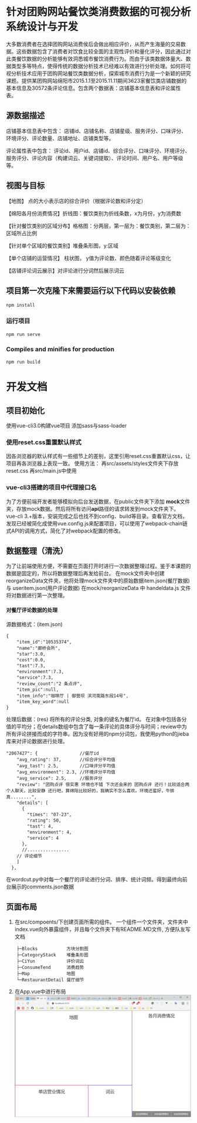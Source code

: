 # 针对团购网站餐饮类消费数据的可视分析系统设计与开发
大多数消费者在选择团购网站消费侯后会做出相应评价，从而产生海量的交易数据。这些数据包含了消费者对饮食比较全面的主观性评价和量化评分，因此通过对此类餐饮数据的分析能够有效洞悉城市餐饮消费行为。而由于该类数据体量大、数据类型多等特点，使得传统的数据分析技术已经难以有效进行分析处理。如何将可视分析技术应用于团购网站餐饮类数据分析，探索城市消费行为是一个新颖的研究课题。提供某团购网站绵阳市2015.1.1至2015.11.11期间3623家餐饮类店铺数据的基本信息及30572条评论信息。包含两个数据表：店铺基本信息表和评论属性表。
## 源数据描述
店铺基本信息表中包含：
店铺id、店铺名称、店铺星级、服务评分、口味评分、环境评分、评论数量、店铺地址、店铺类型等。

评论属性表中包含：
评论id、用户id、店铺id、综合评分、口味评分、环境评分、服务评分、评论内容（构建词云、关键词提取）、评论时间、用户名、用户等级等。

## 视图与目标

【地图】 点的大小表示店的综合评价（根据评论数和评分定）

【绵阳各月份消费情况】折线图：餐饮类别为折线条数，x为月份，y为消费数

【针对餐饮类别的区域分布】格格图：分两层，第一层为：餐饮类别，第二层为：区域所占比例

【针对单个区域的餐饮类别】堆叠条形图，y:区域

【单个店铺的运营情况】 柱状图， y值为评论数、颜色随着评论等级变化

【店铺评论词云展示】对评论进行分词然后展示词云

## 项目第一次克隆下来需要运行以下代码以安装依赖
```
npm install
```

### 运行项目
```
npm run serve
```

### Compiles and minifies for production
```
npm run build
```

# 开发文档

## 项目初始化
使用vue-cli3.0构建vue项目
添加sass与sass-loader

### 使用reset.css重置默认样式
因各浏览器的默认样式有一些细节上的差别，这里引用reset.css重置默认css，让项目再各浏览器上表现一致。
使用方法：
再src/assets/styles文件夹下存放reset.css 再src/main.js中使用

### vue-cli3搭建的项目中代理接口名
为了方便前端开发者能够模拟向后台发送数据，在public文件夹下添加 **mock**文件夹，存放mock数据。然后将所有访问**api**路径的请求转发到mock文件夹下。
vue-cli 3.+版本，安装完成之后也找不到config、build等目录。查看官方文档，发现已经被简化成使用vue.config.js来配置项目，可以使用了webpack-chain链式API的调用方式，简化了对webpack配置的修改。

## 数据整理（清洗）
为了让前端使用方便，不需要在页面打开时进行一次数据整理过程。鉴于本课题的数据是固定的，所以将数据整理后再发给前台。
在mock文件夹中创建reorganizeData文件夹，他将处理mock文件夹中的原始数据item.json(餐厅数据) 与 useritem.json(用户评论数据)
在mock/reorganizeData 中 handeldata.js 文件将对数据进行第一次整理。
#### 对餐厅评论数据的处理
源数据格式：(item.json)
```
{
    "item_id":"10535374",
    "name":"廊桥会所",
    "star":3.0,
    "cost":0.0,
    "tast":7.3,
    "environment":7.3,
    "service":7.3,
    "review_count":"2 条点评",
    "item_pic":null,
    "item_info":"咖啡厅 | 御营坝 滨河南路东段14号",
    "item_key_word":null
}
```
处理后数据：(res)
将所有的评论分类, 对象的键名为餐厅id。 在对象中包括各分值的平均分；在details数组中包含了每一条评论的具体评分与时间；review中为所有评论拼接而成的字符串。因为没有好用的npm分词包，我使用python的jieba库来对评论数据进行处理。
```
"2067427": {                //餐厅id
    "avg_rating": 37,       //综合评分平均值
    "avg_tast": 2.5,        //口味评分平均值
    "avg_environment": 2.3, //环境评分平均值
    "avg_service": 2.5,     //服务评分
    "review": "团购点评 很实惠 环境也不错 下次还会来的 团购点评 还行！比较适合两个人聊天，比较安静 还行吧，算绵阳比较好的，我确实不怎么喜欢。环境还蛮好，牛排真........",
    "details": [
      {
        "times": "07-23",
        "rating": 50,
        "tast": 4,
        "environment": 4,
        "service": 4
      },
      //................
    // 评论细节
    ]
  },
```
在wordcut.py中对每一个餐厅的评论进行分词、排序、统计词频。得到最终向前台展示的comments.json数据


## 页面布局

1. 在src/compoents/下创建页面所需的组件。
   一个组件一个文件夹，文件夹中index.vue向外暴露组件，并且每个文件夹下有README.MD文件, 方便队友写文档
```
    ├─Blocks           方块分割图
    ├─CategoryStack    堆叠条形图
    ├─CiYun            评价词云
    ├─ConsumeTend      消费趋势
    ├─Map              地图
    └─RestaurantDetail 餐厅细节
```
2. 在App.vue中进行布局
   ![layout](./IMG/layout.png)